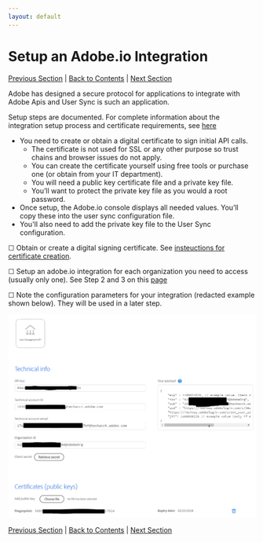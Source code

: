 ```yaml
---
layout: default
---
```


# Setup an Adobe.io Integration

[Previous Section](decide_deletion_policy.md) \| [Back to Contents](index.md) \| [Next Section](identify_server.md)

Adobe has designed a secure protocol for applications to integrate with Adobe Apis and User Sync is such an application.

Setup steps are documented.  For complete information about the integration setup process and certificate requirements, see [here](https://www.adobe.io/products/usermanagement/docs/setup)

- You need to create or obtain a digital certificate to sign initial API calls.
  - The certificate is not used for SSL or any other purpose so trust chains and browser issues do not apply.
  - You can create the certificate yourself using free tools or purchase one (or obtain from your IT department).
  - You will need a public key certificate file and a private key file.
  - You’ll want to protect the private key file as you would a root password.
- Once setup, the Adobe.io console displays all needed values.  You’ll copy these into the user sync configuration file.
- You'll also need to add the private key file to the User Sync configuration.

&#9744; Obtain or create a digital signing certificate.  See [insteuctions for certificate creation](https://www.adobe.io/apis/cloudplatform/usermanagement/docs/setup/createcert.html).

&#9744; Setup an adobe.io integration for each organization you need to access (usually only one).  See Step 2 and 3 on this [page](https://www.adobe.io/apis/cloudplatform/usermanagement/docs/setup.html)

&#9744; Note the configuration parameters for your integration (redacted example shown below).  They will be used in a later step.


![img](images/setup_adobe_io_data.png)


[Previous Section](decide_deletion_policy.md) \| [Back to Contents](index.md) \| [Next Section](identify_server.md)
